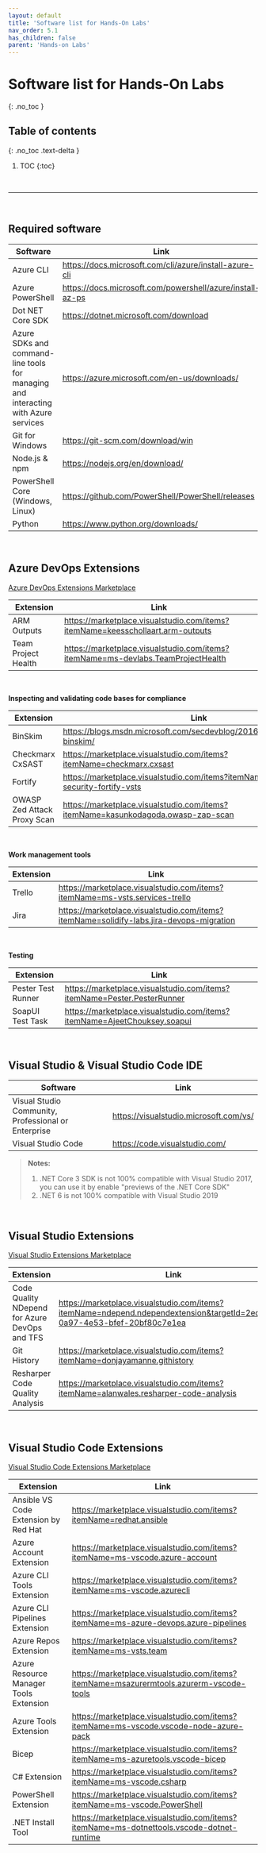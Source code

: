 ```yaml
---
layout: default
title: 'Software list for Hands-On Labs'
nav_order: 5.1
has_children: false
parent: 'Hands-on Labs'
---
```


# Software list for Hands-On Labs
{: .no_toc }


## Table of contents
{: .no_toc .text-delta }

1. TOC
{:toc}

<br/>

---

<br/>

## Required software

<a id="required-software" />

| Software | Link |
| --- | --- |
| Azure CLI                         | https://docs.microsoft.com/cli/azure/install-azure-cli |
| Azure PowerShell                  | https://docs.microsoft.com/powershell/azure/install-az-ps |
| Dot NET Core SDK                  | https://dotnet.microsoft.com/download |
| Azure SDKs and command-line tools for managing and interacting with Azure services | https://azure.microsoft.com/en-us/downloads/ |
| Git for Windows                   | https://git-scm.com/download/win |
| Node.js & npm                     | https://nodejs.org/en/download/ |
| PowerShell Core (Windows, Linux)  | https://github.com/PowerShell/PowerShell/releases |
| Python                            | https://www.python.org/downloads/ |



<br/>

## Azure DevOps Extensions

<a id="azure-devOps-extensions" />

[Azure DevOps Extensions Marketplace](https://marketplace.visualstudio.com/azuredevops)

| Extension | Link |
| --- | --- |
| ARM Outputs           | https://marketplace.visualstudio.com/items?itemName=keesschollaart.arm-outputs |
| Team Project Health   | https://marketplace.visualstudio.com/items?itemName=ms-devlabs.TeamProjectHealth |

<br/>

**Inspecting and validating code bases for compliance**

| Extension | Link |
| --- | --- |
| BinSkim                       | https://blogs.msdn.microsoft.com/secdevblog/2016/08/17/introducing-binskim/ |
| Checkmarx CxSAST              | https://marketplace.visualstudio.com/items?itemName=checkmarx.cxsast |
| Fortify                       | https://marketplace.visualstudio.com/items?itemName=fortifyvsts.hpe-security-fortify-vsts |
| OWASP Zed Attack Proxy Scan   | https://marketplace.visualstudio.com/items?itemName=kasunkodagoda.owasp-zap-scan |

<br/>

**Work management tools**

| Extension | Link |
| --- | --- |
| Trello    | https://marketplace.visualstudio.com/items?itemName=ms-vsts.services-trello |
| Jira      | https://marketplace.visualstudio.com/items?itemName=solidify-labs.jira-devops-migration |

<br/>

**Testing**

| Extension | Link |
| --- | --- |
| Pester Test Runner    | https://marketplace.visualstudio.com/items?itemName=Pester.PesterRunner |
| SoapUI Test Task      | https://marketplace.visualstudio.com/items?itemName=AjeetChouksey.soapui |



<br/>

## Visual Studio & Visual Studio Code IDE

<a id="microsoft-ide" />

| Software | Link |
| --- | --- |
| Visual Studio Community, Professional or Enterprise   | https://visualstudio.microsoft.com/vs/ |
| Visual Studio Code                                    | https://code.visualstudio.com/ |

> **Notes:**
> 1. .NET Core 3 SDK is not 100% compatible with Visual Studio 2017, you can use it by enable "previews of the .NET Core SDK"
> 2. .NET 6 is not 100% compatible with Visual Studio 2019


<br/>

## Visual Studio Extensions

<a id="visual-studio-extensions" />

[Visual Studio Extensions Marketplace](https://marketplace.visualstudio.com/vs)

| Extension | Link |
| --- | --- |
| Code Quality NDepend for Azure DevOps and TFS| https://marketplace.visualstudio.com/items?itemName=ndepend.ndependextension&targetId=2ec491f3-0a97-4e53-bfef-20bf80c7e1ea |
| Git History                       | https://marketplace.visualstudio.com/items?itemName=donjayamanne.githistory |
| Resharper Code Quality Analysis   | https://marketplace.visualstudio.com/items?itemName=alanwales.resharper-code-analysis |

<br/>

## Visual Studio Code Extensions

<a id="visual-studio-code-extensions" />

[Visual Studio Code Extensions Marketplace](https://marketplace.visualstudio.com/vscode)

| Extension | Link |
| --- | --- |
| Ansible VS Code Extension by Red Hat      | https://marketplace.visualstudio.com/items?itemName=redhat.ansible | 
| Azure Account Extension                   | https://marketplace.visualstudio.com/items?itemName=ms-vscode.azure-account |
| Azure CLI Tools Extension                 | https://marketplace.visualstudio.com/items?itemName=ms-vscode.azurecli |
| Azure CLI Pipelines Extension             | https://marketplace.visualstudio.com/items?itemName=ms-azure-devops.azure-pipelines |
| Azure Repos Extension                     | https://marketplace.visualstudio.com/items?itemName=ms-vsts.team |
| Azure Resource Manager Tools Extension    | https://marketplace.visualstudio.com/items?itemName=msazurermtools.azurerm-vscode-tools |
| Azure Tools Extension                     | https://marketplace.visualstudio.com/items?itemName=ms-vscode.vscode-node-azure-pack |
| Bicep                                     | https://marketplace.visualstudio.com/items?itemName=ms-azuretools.vscode-bicep |
| C# Extension                              | https://marketplace.visualstudio.com/items?itemName=ms-vscode.csharp |
| PowerShell Extension                      | https://marketplace.visualstudio.com/items?itemName=ms-vscode.PowerShell |
| .NET Install Tool                         | https://marketplace.visualstudio.com/items?itemName=ms-dotnettools.vscode-dotnet-runtime |
